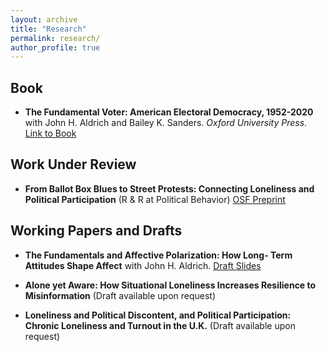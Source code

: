 ```yaml
---
layout: archive
title: "Research"
permalink: research/
author_profile: true
---
```


## Book

* **The Fundamental Voter: American Electoral Democracy, 1952-2020** with John H. Aldrich and Bailey K. Sanders. _Oxford University Press_. <a class="btn" href = "https://academic.oup.com/book/57378"> Link to Book </a>


## Work Under Review

* **From Ballot Box Blues to Street Protests: Connecting Loneliness and Political Participation** (R & R at Political Behavior)
<a class="btn" href="https://osf.io/preprints/osf/thw4x"> OSF Preprint </a>


## Working Papers and Drafts

* **The Fundamentals and Affective Polarization: How Long-
Term Attitudes Shape Affect** with John H. Aldrich.
<a class="btn" href='/files/APSA_Aldrich-Bae_Affective Polarization.pdf'> Draft </a> <a class="btn" href="/files/APSA_2024_Fundamentals-9.pdf"> Slides </a> 

* **Alone yet Aware: How Situational Loneliness Increases Resilience to Misinformation** (Draft available upon request)
  
* **Loneliness and Political Discontent, and Political Participation: Chronic Loneliness and
Turnout in the U.K.** 
(Draft available upon request)
